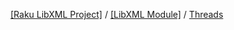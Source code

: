[[Raku LibXML Project]](https://libxml-raku.github.io)
 / [[LibXML Module]](https://libxml-raku.github.io/LibXML-raku)
 / [Threads](https://libxml-raku.github.io/LibXML-raku/Threads)

